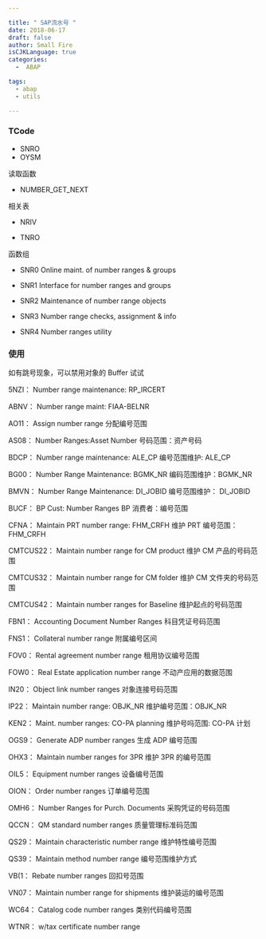 ```yaml
---

title: " SAP流水号 "
date: 2018-06-17
draft: false
author: Small Fire
isCJKLanguage: true
categories: 
  -  ABAP

tags: 
  - abap
  - utils

---
```




### TCode

 - SNRO
 - OYSM

读取函数

- NUMBER_GET_NEXT

相关表

- NRIV

- TNRO

函数组

- SNR0  Online maint. of number ranges & groups

- SNR1  Interface for number ranges and groups
- SNR2  Maintenance of number range objects
- SNR3  Number range checks, assignment & info
- SNR4  Number ranges utility

### 使用

如有跳号现象，可以禁用对象的 Buffer 试试



5NZI： Number range maintenance: RP_IRCERT 

ABNV： Number range maint: FIAA-BELNR 

AO11： Assign number range 
 分配编号范围 

AS08： Number Ranges:Asset Number 
 号码范围：资产号码 

BDCP： Number range maintenance: ALE_CP 
 编号范围维护: ALE_CP 

BG00： Number Range Maintenance: BGMK_NR 
 编码范围维护：BGMK_NR 

BMVN： Number Range Maintenance: DI_JOBID 
 编号范围维护： DI_JOBID 

BUCF： BP Cust: Number Ranges 
 BP 消费者：编号范围 

CFNA： Maintain PRT number range: FHM_CRFH 
 维护 PRT 编号范围： FHM_CRFH 

CMTCUS22： Maintain number range for CM product 
 维护 CM 产品的号码范围 

CMTCUS32： Maintain number range for CM folder 
 维护 CM 文件夹的号码范围 

CMTCUS42： Maintain number ranges for Baseline 
 维护起点的号码范围 

FBN1： Accounting Document Number Ranges 
 科目凭证号码范围 

FNS1： Collateral number range 
 附属编号区间 

FOV0： Rental agreement number range 
 租用协议编号范围 

FOW0： Real Estate application number range 
 不动产应用的数据范围 

IN20： Object link number ranges 
 对象连接号码范围 

IP22： Maintain number range: OBJK_NR 
 维护编号范围：OBJK_NR 

KEN2： Maint. number ranges: CO-PA planning 
 维护号吗范围: CO-PA 计划 

OGS9： Generate ADP number ranges 
 生成 ADP 编号范围 

OHX3： Maintain number ranges for 3PR 
 维护 3PR 的编号范围 

OIL5： Equipment number ranges 
 设备编号范围 

OION： Order number ranges 
 订单编号范围 

OMH6： Number Ranges for Purch. Documents 
 采购凭证的号码范围 

QCCN： QM standard number ranges 
 质量管理标准码范围 

QS29： Maintain characteristic number range 
 维护特性编号范围 

QS39： Maintain method number range 
 编号范围维护方式 

VB(1： Rebate number ranges 
 回扣号范围 

VN07： Maintain number range for shipments 
 维护装运的编号范围 

WC64： Catalog code number ranges 
 类别代码编号范围 

WTNR： w/tax certificate number range 
